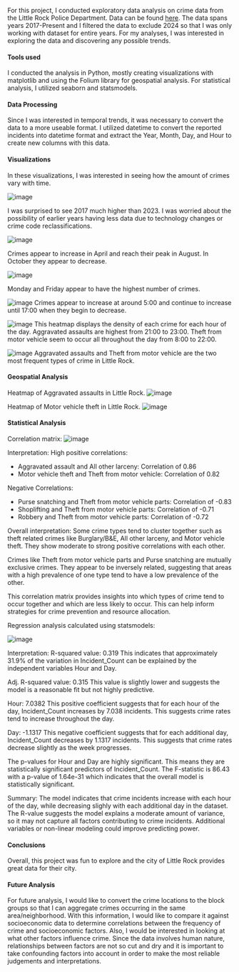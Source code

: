 For this project, I conducted exploratory data analysis on crime data from the Little Rock Police Department. Data can be found [here](https://data.littlerock.gov/Safe-City/Little-Rock-Police-Department-Statistics-2017-to-Y/bz82-34ep/about_data). The data spans years 2017-Present and I filtered the data to exclude 2024 so that I was only working with dataset for entire years. For my analyses, I was interested in exploring the data and discovering any possible trends.

#### Tools used
I conducted the analysis in Python, mostly creating visualizations with matplotlib and using the Folium library for geospatial analysis. For statistical analysis, I utilized seaborn and statsmodels.

#### Data Processing
Since I was interested in temporal trends, it was necessary to convert the data to a more useable format. I utilized datetime to convert the reported incidents into datetime format and extract the Year, Month, Day, and Hour to create new columns with this data.


#### Visualizations
In these visualizations, I was interested in seeing how the amount of crimes vary with time.


![image](https://github.com/user-attachments/assets/16c4784b-3423-40f9-ae19-457c2ec42434)

I was surprised to see 2017 much higher than 2023. I was worried about the possibility of earlier years having less data due to technology changes or crime code reclassifications.

![image](https://github.com/user-attachments/assets/2b2e3753-835c-4125-9980-dea8921aac05)  

Crimes appear to increase in April and reach their peak in August. In October they appear to decrease.

![image](https://github.com/user-attachments/assets/09b8322b-3dbb-442e-bcbc-85b1e069a805)  

Monday and Friday appear to have the highest number of crimes.

![image](https://github.com/user-attachments/assets/05c9c3a2-739b-421a-9d95-e543bef8147a)
Crimes appear to increase at around 5:00 and continue to increase until 17:00 when they begin to decrease.

![image](https://github.com/user-attachments/assets/cb8e9c91-b14a-4ac3-b984-6ad165355ded)
This heatmap displays the density of each crime for each hour of the day. Aggravated assaults are highest from 21:00 to 23:00. Theft from motor vehicle seem to occur all throughout the day from 8:00 to 22:00.

![image](https://github.com/user-attachments/assets/3fe25f6f-5b2c-4173-890c-cf825ad03258)
Aggravated assaults and Theft from motor vehicle are the two most frequent types of crime in Little Rock.

#### Geospatial Analysis

Heatmap of Aggravated assaults in Little Rock.
![image](https://github.com/user-attachments/assets/478018c5-00fb-4920-a62b-a7cd3a7039cf)

Heatmap of Motor vehicle theft in Little Rock.
![image](https://github.com/user-attachments/assets/146dd898-92a1-4614-8620-d8e30c17a4d6)


#### Statistical Analysis

Correlation matrix:
![image](https://github.com/user-attachments/assets/51157ffb-0b0a-48a5-838c-5803f72555a2)  

Interpretation: 
High positive correlations: 
- Aggravated assault and All other larceny: Correlation of 0.86
- Motor vehicle theft and Theft from motor vehicle: Correlation of 0.82

Negative Correlations:
- Purse snatching and Theft from motor vehicle parts: Correlation of -0.83
- Shoplifting and Theft from motor vehicle parts: Correlation of -0.71
- Robbery and Theft from motor vehicle parts: Correlation of -0.72

Overall interpretation:
Some crime types tend to cluster together such as theft related crimes like Burglary/B&E, All other larceny, and Motor vehicle theft. They show moderate to strong positive correlations with each other.

Crimes like Theft from motor vehicle parts and Purse snatching are mutually exclusive crimes. They appear to be inversely related, suggesting that areas with a high prevalence of one type tend to have a low prevalence of the other.

This correlation matrix provides insights into which types of crime tend to occur together and which are less likely to occur. This can help inform strategies for crime prevention and resource allocation.


Regression analysis calculated using statsmodels:  

![image](https://github.com/user-attachments/assets/74dfd8d2-a692-455c-b6e7-9ca4c373d2c1)

Interpretation:
R-squared value: 0.319
This indicates that approximately 31.9% of the variation in Incident_Count can be explained by the independent variables Hour and Day.

Adj. R-squared value: 0.315
This value is slightly lower and suggests the model is a reasonable fit but not highly predictive.

Hour: 7.0382
This positive coefficient suggests that for each hour of the day, Incident_Count increases by 7.038 incidents. This suggests crime rates tend to increase throughout the day.

Day: -1.1317
This negative coefficient suggests that for each additional day, Incident_Count decreases by 1.1317 incidents. This suggests that crime rates decrease slightly as the week progresses.

The p-values for Hour and Day are highly significant. This means they are statistically significant predictors of Incident_Count.
The F-statistic is 86.43 with a p-value of 1.64e-31 which indicates that the overall model is statistically significant.

Summary:
The model indicates that crime incidents increase with each hour of the day, while decreasing slighly with each additional day in the dataset. The R-value suggests the model explains a moderate amount of variance, so it may not capture all factors contributing to crime incidents. Additional variables or non-linear modeling could improve predicting power.

#### Conclusions
Overall, this project was fun to explore and the city of Little Rock provides great data for their city.

#### Future Analysis
For future analysis, I would like to convert the crime locations to the block groups so that I can aggregate crimes occurring in the same area/neighborhood. With this information, I would like to compare it against socioeconomic data to determine correlations between the frequency of crime and socioeconomic factors. Also, I would be interested in looking at what other factors influence crime. Since the data involves human nature, relationships between factors are not so cut and dry and it is important to take confounding factors into account in order to make the most reliable judgements and interpretations.

